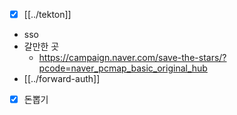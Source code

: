 - [X] [[../tekton]]
- sso
- 갈만한 곳
  + https://campaign.naver.com/save-the-stars/?pcode=naver_pcmap_basic_original_hub
- [[../forward-auth]]
- [X] 돈뽑기
